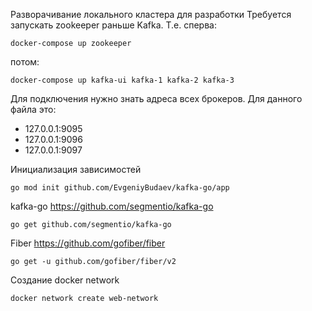 Разворачивание локального кластера для разработки
Требуется запускать zookeeper раньше Kafka. Т.е. сперва:
```
docker-compose up zookeeper
```
потом:
```
docker-compose up kafka-ui kafka-1 kafka-2 kafka-3
```
Для подключения нужно знать адреса всех брокеров. Для данного файла это:
 * 127.0.0.1:9095
 * 127.0.0.1:9096
 * 127.0.0.1:9097

Инициализация зависимостей
```
go mod init github.com/EvgeniyBudaev/kafka-go/app
```

kafka-go
https://github.com/segmentio/kafka-go
```
go get github.com/segmentio/kafka-go
```

Fiber
https://github.com/gofiber/fiber
```
go get -u github.com/gofiber/fiber/v2
```

Создание docker network
```
docker network create web-network
```